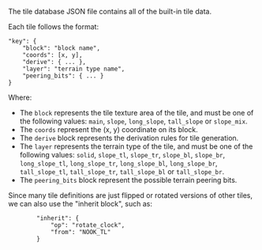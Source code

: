 The tile database JSON file contains all of the built-in tile data.

Each tile follows the format:
```
"key": {
	"block": "block name",
	"coords": [x, y],
	"derive": { ... },
	"layer": "terrain type name",
	"peering_bits": { ... }
}
```

Where:
- The `block` represents the tile texture area of the tile, and must be one of the following values: `main`, `slope`, `long_slope`, `tall_slope` or `slope_mix`.
- The `coords` represent the (x, y) coordinate on its block.
- The `derive` block represents the derivation rules for tile generation.
- The `layer` represents the terrain type of the tile, and must be one of the following values: `solid`, `slope_tl`, `slope_tr`, `slope_bl`, `slope_br`, `long_slope_tl`, `long_slope_tr`, `long_slope_bl`, `long_slope_br`, `tall_slope_tl`, `tall_slope_tr`, `tall_slope_bl` or `tall_slope_br`.
- The `peering_bits` block represent the possible terrain peering bits.

Since many tile definitions are just flipped or rotated versions of other tiles, we can also use the "inherit block", such as:
```
		"inherit": {
			"op": "rotate_clock",
			"from": "NOOK_TL"
		}
```
